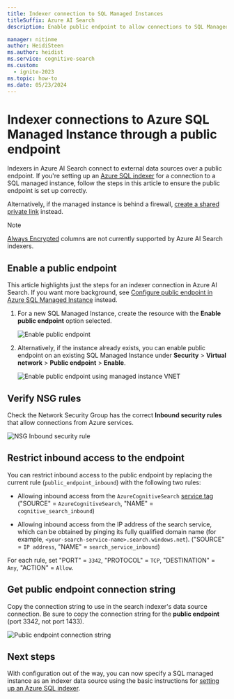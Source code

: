 ```yaml
---
title: Indexer connection to SQL Managed Instances
titleSuffix: Azure AI Search
description: Enable public endpoint to allow connections to SQL Managed Instances from an indexer on Azure AI Search.

manager: nitinme
author: HeidiSteen
ms.author: heidist
ms.service: cognitive-search
ms.custom:
  - ignite-2023
ms.topic: how-to
ms.date: 05/23/2024
---
```


# Indexer connections to Azure SQL Managed Instance through a public endpoint

Indexers in Azure AI Search connect to external data sources over a public endpoint. If you're setting up an [Azure SQL indexer](search-howto-connecting-azure-sql-database-to-azure-search-using-indexers.md) for a connection to a SQL managed instance, follow the steps in this article to ensure the public endpoint is set up correctly. 

Alternatively, if the managed instance is behind a firewall, [create a shared private link](search-indexer-how-to-access-private-sql.md) instead.

> [!NOTE]
> [Always Encrypted](/sql/relational-databases/security/encryption/always-encrypted-database-engine) columns are not currently supported by Azure AI Search indexers.

## Enable a public endpoint

This article highlights just the steps for an indexer connection in Azure AI Search. If you want more background, see [Configure public endpoint in Azure SQL Managed Instance](/azure/azure-sql/managed-instance/public-endpoint-configure) instead.

1. For a new SQL Managed Instance, create the resource with the **Enable public endpoint** option selected.

   ![Enable public endpoint](media/search-howto-connecting-azure-sql-mi-to-azure-search-using-indexers/enable-public-endpoint.png "Enable public endpoint")

1. Alternatively, if the instance already exists, you can enable public endpoint on an existing SQL Managed Instance under **Security** > **Virtual network** > **Public endpoint** > **Enable**.

   ![Enable public endpoint using managed instance VNET](media/search-howto-connecting-azure-sql-mi-to-azure-search-using-indexers/mi-vnet.png "Enable public endpoint")

## Verify NSG rules

Check the Network Security Group has the correct **Inbound security rules** that allow connections from Azure services.

   ![NSG Inbound security rule](media/search-howto-connecting-azure-sql-mi-to-azure-search-using-indexers/nsg-rule.png "NSG Inbound security rule")

## Restrict inbound access to the endpoint

You can restrict inbound access to the public endpoint by replacing the current rule (`public_endpoint_inbound`) with the following two rules:

* Allowing inbound access from the `AzureCognitiveSearch` [service tag](../virtual-network/service-tags-overview.md#available-service-tags) ("SOURCE" = `AzureCognitiveSearch`, "NAME" = `cognitive_search_inbound`)

* Allowing inbound access from the IP address of the search service, which can be obtained by pinging its fully qualified domain name (for example, `<your-search-service-name>.search.windows.net`). ("SOURCE" = `IP address`, "NAME" = `search_service_inbound`)

For each rule, set "PORT" = `3342`, "PROTOCOL" = `TCP`, "DESTINATION" = `Any`, "ACTION" = `Allow`.

## Get public endpoint connection string

Copy the connection string to use in the search indexer's data source connection. Be sure to copy the connection string for the **public endpoint** (port 3342, not port 1433).

   ![Public endpoint connection string](media/search-howto-connecting-azure-sql-mi-to-azure-search-using-indexers/mi-connection-string.png "Public endpoint connection string")

## Next steps

With configuration out of the way, you can now specify a SQL managed instance as an indexer data source using the basic instructions for [setting up an Azure SQL indexer](search-howto-connecting-azure-sql-database-to-azure-search-using-indexers.md).
